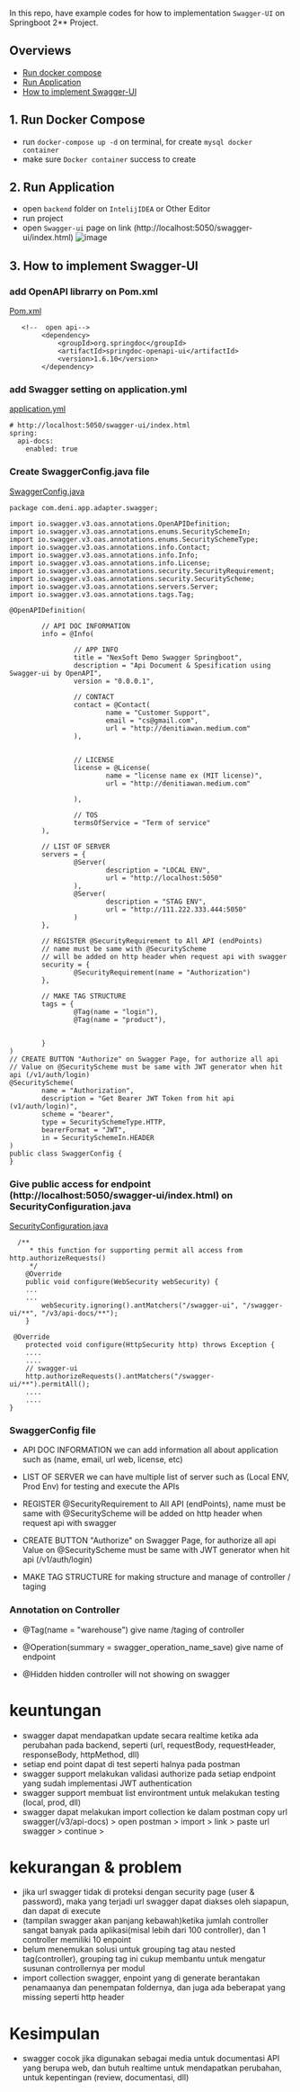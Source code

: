 In this repo, have example codes for how to implementation `Swagger-UI` on Springboot 2** Project.


## Overviews
- [Run docker compose](#1-run-docker-compose)
- [Run Application](#2-run-application)
- [How to implement Swagger-UI](#3-how-to-implement-swagger-ui)

## 1. Run Docker Compose
- run `docker-compose up -d` on terminal, for create `mysql docker container`
- make sure `Docker container` success to create	

## 2. Run Application
- open `backend` folder on `IntelijIDEA` or Other Editor
- run project
- open `Swagger-ui` page on link (http://localhost:5050/swagger-ui/index.html)
![image](https://github.com/denitiawan/research-swagger-springboot-two/assets/11941308/809dfb36-29da-450b-be53-08fe0a1269d3)




## 3. How to implement Swagger-UI 
###  add OpenAPI librarry on Pom.xml
[Pom.xml](https://github.com/denitiawan/research-swagger-springboot-two/blob/main/backend/pom.xml)
```
   <!--  open api-->
        <dependency>
            <groupId>org.springdoc</groupId>
            <artifactId>springdoc-openapi-ui</artifactId>
            <version>1.6.10</version>
        </dependency>
```
### add Swagger setting on application.yml
[application.yml](https://github.com/denitiawan/research-swagger-springboot-two/blob/main/backend/src/main/resources/application.yml)
```
# http://localhost:5050/swagger-ui/index.html
spring:
  api-docs:
    enabled: true
```

### Create SwaggerConfig.java file
[SwaggerConfig.java](https://github.com/denitiawan/research-swagger-springboot-two/blob/main/backend/src/main/java/com/deni/app/adapter/swagger/SwaggerConfig.java)
```
package com.deni.app.adapter.swagger;

import io.swagger.v3.oas.annotations.OpenAPIDefinition;
import io.swagger.v3.oas.annotations.enums.SecuritySchemeIn;
import io.swagger.v3.oas.annotations.enums.SecuritySchemeType;
import io.swagger.v3.oas.annotations.info.Contact;
import io.swagger.v3.oas.annotations.info.Info;
import io.swagger.v3.oas.annotations.info.License;
import io.swagger.v3.oas.annotations.security.SecurityRequirement;
import io.swagger.v3.oas.annotations.security.SecurityScheme;
import io.swagger.v3.oas.annotations.servers.Server;
import io.swagger.v3.oas.annotations.tags.Tag;

@OpenAPIDefinition(

        // API DOC INFORMATION
        info = @Info(

                // APP INFO
                title = "NexSoft Demo Swagger Springboot",
                description = "Api Document & Spesification using Swagger-ui by OpenAPI",
                version = "0.0.0.1",

                // CONTACT
                contact = @Contact(
                        name = "Customer Support",
                        email = "cs@gmail.com",
                        url = "http://denitiawan.medium.com"
                ),


                // LICENSE
                license = @License(
                        name = "license name ex (MIT license)",
                        url = "http://denitiawan.medium.com"

                ),

                // TOS
                termsOfService = "Term of service"
        ),

        // LIST OF SERVER
        servers = {
                @Server(
                        description = "LOCAL ENV",
                        url = "http://localhost:5050"
                ),
                @Server(
                        description = "STAG ENV",
                        url = "http://111.222.333.444:5050"
                )
        },

        // REGISTER @SecurityRequirement to All API (endPoints)
        // name must be same with @SecurityScheme
        // will be added on http header when request api with swagger
        security = {
                @SecurityRequirement(name = "Authorization")
        },

        // MAKE TAG STRUCTURE
        tags = {
                @Tag(name = "login"),
                @Tag(name = "product"),


        }
)
// CREATE BUTTON "Authorize" on Swagger Page, for authorize all api
// Value on @SecurityScheme must be same with JWT generator when hit api (/v1/auth/login)
@SecurityScheme(
        name = "Authorization",
        description = "Get Bearer JWT Token from hit api (v1/auth/login)",
        scheme = "bearer",
        type = SecuritySchemeType.HTTP,
        bearerFormat = "JWT",
        in = SecuritySchemeIn.HEADER
)
public class SwaggerConfig {
}

```




### Give public access for endpoint (http://localhost:5050/swagger-ui/index.html) on SecurityConfiguration.java 
[SecurityConfiguration.java](https://github.com/denitiawan/research-swagger-springboot-two/blob/main/backend/src/main/java/com/deni/app/security/config/SecurityConfiguration.java)
```
  /**
     * this function for supporting permit all access from http.authorizeRequests()
     */
    @Override
    public void configure(WebSecurity webSecurity) {
	...
	...
        webSecurity.ignoring().antMatchers("/swagger-ui", "/swagger-ui/**", "/v3/api-docs/**");
    }

 @Override
    protected void configure(HttpSecurity http) throws Exception {
	....
	....
	// swagger-ui
	http.authorizeRequests().antMatchers("/swagger-ui/**").permitAll();
	....	
	....
}
```








### SwaggerConfig file
- API DOC INFORMATION
	we can add information all about application such as (name, email, url web, license, etc)

- LIST OF SERVER
    we can have multiple list of server such as (Local ENV, Prod Env) for testing and execute the APIs
	
- REGISTER @SecurityRequirement to All API (endPoints), 
    name must be same with @SecurityScheme
	will be added on http header when request api with swagger

- CREATE BUTTON "Authorize" on Swagger Page, for authorize all api
    Value on @SecurityScheme must be same with JWT generator when hit api (/v1/auth/login)    
  
- MAKE TAG STRUCTURE
   for making structure and manage of controller / taging

### Annotation on Controller
- @Tag(name = "warehouse")
    give name /taging of controller
	
- @Operation(summary = swagger_operation_name_save)
    give name of endpoint

- @Hidden
   hidden controller will not showing on swagger	
   
   
   

# keuntungan
- swagger dapat mendapatkan update secara realtime ketika ada perubahan pada backend, seperti (url, requestBody, requestHeader, responseBody, httpMethod, dll)
- setiap end point dapat di test seperti halnya pada postman
- swagger support melakukan validasi authorize pada setiap endpoint yang sudah implementasi JWT authentication
- swagger support membuat list environtment untuk melakukan testing (local, prod, dll)
- swagger dapat melakukan import collection ke dalam postman
  copy url swagger(/v3/api-docs) > open postman > import > link > paste url swagger > continue >
   
   
   
   
# kekurangan & problem
- jika url swagger tidak di proteksi dengan security page (user & password), maka yang terjadi url swagger dapat diakses oleh siapapun, dan dapat di execute
- (tampilan swagger akan panjang kebawah)ketika jumlah controller sangat banyak pada aplikasi(misal lebih dari 100 controller), dan 1 controller memiliki 10 enpoint
- belum menemukan solusi untuk grouping tag atau nested tag(controller), grouping tag ini cukup membantu untuk mengatur susunan controllernya per modul
- import collection swagger, enpoint yang di generate berantakan penamaanya dan penempatan foldernya, dan juga ada beberapat yang missing seperti http header


# Kesimpulan
- swagger cocok jika digunakan sebagai media untuk documentasi API yang berupa web, dan butuh realtime untuk mendapatkan perubahan, untuk kepentingan (review, documentasi, dll)
	
	

